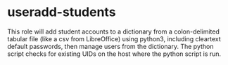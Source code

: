 # useradd-students
This role will add student accounts to a dictionary from a colon-delimited tabular file (like a csv from LibreOffice) using python3, including cleartext default passwords, then manage users from the dictionary. The python script checks for existing UIDs on the host where the python script is run.
